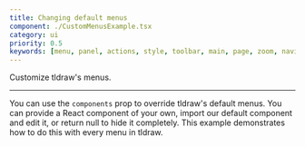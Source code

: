 ```yaml
---
title: Changing default menus
component: ./CustomMenusExample.tsx
category: ui
priority: 0.5
keywords: [menu, panel, actions, style, toolbar, main, page, zoom, navigation, quick]
---
```


Customize tldraw's menus.

---

You can use the `components` prop to override tldraw's default menus. You can provide a React component of your own, import our default component and edit it, or return null to hide it completely. This example demonstrates how to do this with every menu in tldraw.
